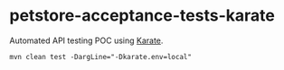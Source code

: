 # petstore-acceptance-tests-karate

Automated API testing POC using [Karate](https://github.com/intuit/karate).

`mvn clean test -DargLine="-Dkarate.env=local"`